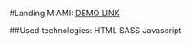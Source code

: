 #Landing MIAMI:
    [DEMO LINK](https://vitalii-heiko.github.io/landing_Miami/)
    
##Used technologies:
     HTML
     SASS
     Javascript
